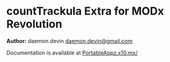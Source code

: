 countTrackula Extra for MODx Revolution
=======================================

**Author:** daemon.devin <daemon.devin@gmail.com>

Documentation is available at [PortableAppz.x10.mx/](http://portableappz.x10.mx/extras/countTrackula)

